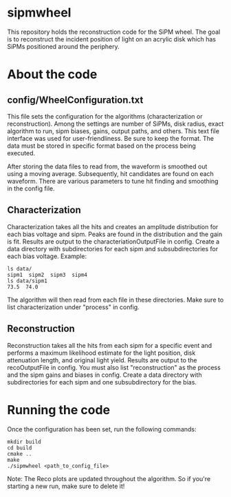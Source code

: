 # sipmwheel
This repository holds the reconstruction code for the SiPM wheel. The goal is to reconstruct the incident position of light on an acrylic disk which has SiPMs positioned around the periphery.

# About the code
## config/WheelConfiguration.txt
This file sets the configuration for the algorithms (characterization or reconstruction). Among the settings are number of SiPMs, disk radius, exact algorithm to run, sipm biases, gains, output paths, and others. This text file interface was used for user-friendliness. Be sure to keep the format. The data must be stored in specific format based on the process being executed.

After storing the data files to read from, the waveform is smoothed out using a moving average. Subsequently, hit candidates are found on each waveform. There are various parameters to tune hit finding and smoothing in the config file.

## Characterization
Characterization takes all the hits and creates an amplitude distribution for each bias voltage and sipm. Peaks are found in the distribution and the gain is fit. Results are output to the characteriationOutputFile in config. Create a data directory with subdirectories for each sipm and subsubdirectories for each bias voltage.
Example:

```
ls data/
sipm1  sipm2  sipm3  sipm4
ls data/sipm1
73.5  74.0
```

The algorithm will then read from each file in these directories. Make sure to list characterization under "process" in config. 

## Reconstruction
Reconstruction takes all the hits from each sipm for a specific event and performs a maximum likelihood estimate for the light position, disk attenuation length, and original light yield. Results are output to the recoOutputFile in config. You must also list "reconstruction" as the process and the sipm gains and biases in config. Create a data directory with subdirectories for each sipm and one subsubdirectory for the bias. 

# Running the code
Once the configuration has been set, run the following commands:

```
mkdir build
cd build
cmake ..
make
./sipmwheel <path_to_config_file>
```

Note: The Reco plots are updated throughout the algorithm. So if you're starting a new run, make sure to delete it!
